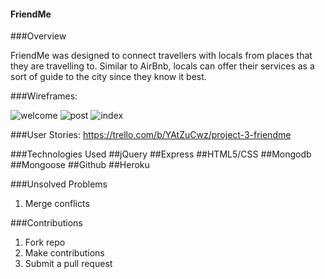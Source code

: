 #### FriendMe

###Overview

FriendMe was designed to connect travellers with locals from places that they are travelling to. Similar to AirBnb, locals can offer their services as a sort of guide to the city since they know it best.

###Wireframes:

![welcome](https://cloud.githubusercontent.com/assets/10507838/13722162/0e3c2288-e7f0-11e5-9255-d1aa2bb6332a.png)
![post](https://cloud.githubusercontent.com/assets/10507838/13722161/0c78d022-e7f0-11e5-880c-5300df616684.png)
![index](https://cloud.githubusercontent.com/assets/10507838/13722163/0f8ea412-e7f0-11e5-8b29-93d5e57b02e3.png)

###User Stories: https://trello.com/b/YAtZuCwz/project-3-friendme

###Technologies Used
##jQuery
##Express
##HTML5/CSS
##Mongodb
##Mongoose
##Github
##Heroku

###Unsolved Problems
1. Merge conflicts

###Contributions
1. Fork repo
2. Make contributions
3. Submit a pull request 

